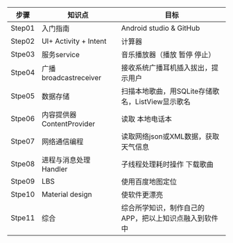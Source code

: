 步骤 | 知识点 | 目标
----- | ----- | -----
Step01 | 入门指南  | Android studio & GitHub
Step02 | UI+  Activity + Intent | 计算器
Stpe03 | 服务service     | 音乐播放器（播放 暂停 停止）
Stpe04 | 广播broadcastreceiver     | 接收系统广播耳机插入拔出，提示用户
Stpe05 | 数据存储   | 扫描本地歌曲，用SQLite存储歌名，ListView显示歌名
Stpe06 | 内容提供器ContentProvider | 读取 本地电话本
Stpe07 | 网络通信编程 | 读取网络json或XML数据，获取天气信息
Stpe08 | 进程与消息处理Handler | 子线程处理耗时操作 下载歌曲
Stpe09 | LBS      | 使用百度地图定位
Stpe10 | Material design | 使软件更漂亮
Stpe11 | 综合 | 综合所学知识，制作自己的APP，把以上知识点融入到软件中
